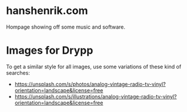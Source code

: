 # hanshenrik.com

Hompage showing off some music and software.

# Images for Drypp

To get a similar style for all images, use some variations of these kind of searches:

- https://unsplash.com/s/photos/analog-vintage-radio-tv-vinyl?orientation=landscape&license=free
- https://unsplash.com/s/illustrations/analog-vintage-radio-tv-vinyl?orientation=landscape&license=free
